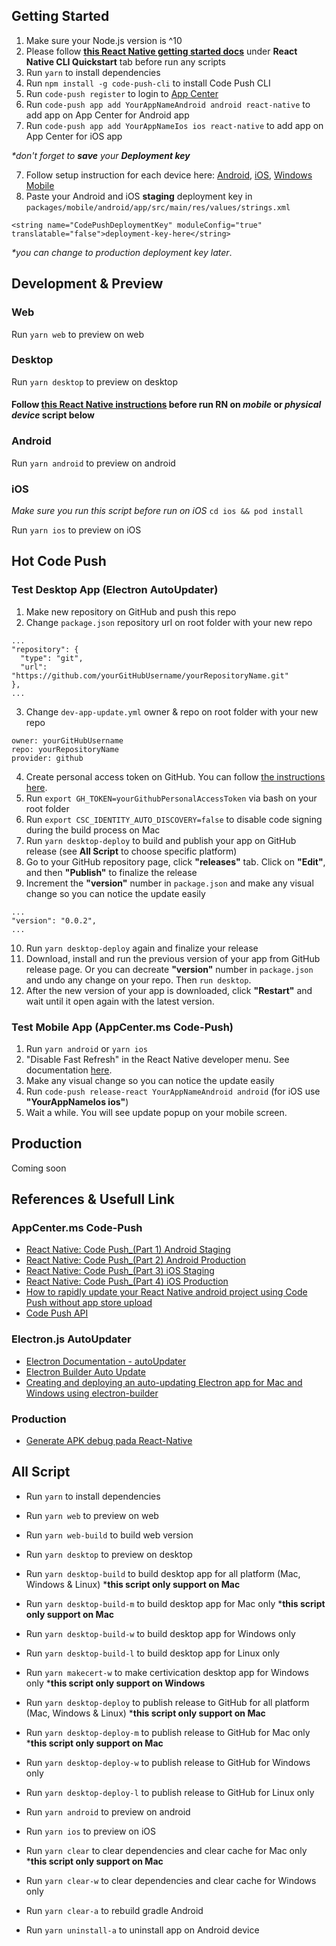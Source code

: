 ## Getting Started

1. Make sure your Node.js version is ^10
2. Please follow **[this React Native getting started docs](https://facebook.github.io/react-native/docs/getting-started)** under **React Native CLI Quickstart** tab before run any scripts
2. Run `yarn` to install dependencies
3. Run `npm install -g code-push-cli` to install Code Push CLI
4. Run `code-push register` to login to [App Center](https://appcenter.ms/)
5. Run `code-push app add YourAppNameAndroid android react-native` to add app on App Center for Android app
6. Run `code-push app add YourAppNameIos ios react-native` to add app on App Center for iOS app

 _*don't forget to **save** your **Deployment key**_

7. Follow setup instruction for each device here: [Android](https://github.com/microsoft/react-native-code-push/blob/master/docs/setup-android.md), [iOS](https://github.com/microsoft/react-native-code-push/blob/master/docs/setup-ios.md), [Windows Mobile](https://github.com/microsoft/react-native-code-push/blob/master/docs/setup-windows.md)
8. Paste your Android and iOS **staging** deployment key in `packages/mobile/android/app/src/main/res/values/strings.xml` 

```
<string name="CodePushDeploymentKey" moduleConfig="true" translatable="false">deployment-key-here</string>
```

_*you can change to production deployment key later_.


## Development & Preview

### Web

Run `yarn web` to preview on web

### Desktop

Run `yarn desktop` to preview on desktop

#### Follow [this React Native instructions](https://facebook.github.io/react-native/docs/running-on-device) before run RN on _mobile_ or _physical device_ script below

### Android

Run `yarn android` to preview on android

### iOS

_Make sure you run this script before run on iOS_ `cd ios && pod install`

Run `yarn ios` to preview on iOS


## Hot Code Push

### Test Desktop App (Electron AutoUpdater)

1. Make new repository on GitHub and push this repo
2. Change `package.json` repository url on root folder with your new repo

```
...
"repository": {
  "type": "git",
  "url": "https://github.com/yourGitHubUsername/yourRepositoryName.git"
},
...
```
3. Change `dev-app-update.yml` owner & repo on root folder with your new repo
```
owner: yourGitHubUsername
repo: yourRepositoryName
provider: github

```
4. Create personal access token on GitHub. You can follow [the instructions here](https://help.github.com/en/github/authenticating-to-github/creating-a-personal-access-token-for-the-command-line).
5. Run `export GH_TOKEN=yourGithubPersonalAccessToken` via bash on your root folder
6. Run `export CSC_IDENTITY_AUTO_DISCOVERY=false` to disable code signing during the build process on Mac
7. Run `yarn desktop-deploy` to build and publish your app on GitHub release (see **All Script** to choose specific platform)
8. Go to your GitHub repository page, click **"releases"** tab. Click on **"Edit"**, and then **"Publish"** to finalize the release
9. Increment the **"version"** number in `package.json` and make any visual change so you can notice the update easily
```
...
"version": "0.0.2",
...
```
10. Run `yarn desktop-deploy` again and finalize your release
11. Download, install and run the previous version of your app from GitHub release page. Or you can decreate **"version"** number in `package.json` and undo any change on your repo. Then `run desktop`.
12. After the new version of your app is downloaded, click **"Restart"** and wait until it open again with the latest version.

### Test Mobile App (AppCenter.ms Code-Push)

1. Run `yarn android` or `yarn ios`
2. "Disable Fast Refresh" in the React Native developer menu. See documentation [here](https://facebook.github.io/react-native/docs/debugging).
3. Make any visual change so you can notice the update easily
4. Run `code-push release-react YourAppNameAndroid android` (for iOS use **"YourAppNameIos ios"**)
5. Wait a while. You will see update popup on your mobile screen.

## Production

Coming soon

## References & Usefull Link

### AppCenter.ms Code-Push

- [React Native: Code Push_(Part 1) Android Staging](https://www.youtube.com/watch?v=tuQO0T5vtbc)
- [React Native: Code Push_(Part 2) Android Production](https://www.youtube.com/watch?v=oIL7Taoly84)
- [React Native: Code Push_(Part 3) iOS Staging](https://www.youtube.com/watch?v=HRB3purgRdU)
- [React Native: Code Push_(Part 4) iOS Production](https://www.youtube.com/watch?v=0QmLWH5otZc)
- [How to rapidly update your React Native android project using Code Push without app store upload](https://www.youtube.com/watch?v=Jo7AV5etOsA)
- [Code Push API](https://github.com/microsoft/react-native-code-push/blob/master/docs/api-js.md#codepush)

### Electron.js AutoUpdater

- [Electron Documentation - autoUpdater](https://electronjs.org/docs/api/auto-updater)
- [Electron Builder Auto Update](https://www.electron.build/auto-update)
- [Creating and deploying an auto-updating Electron app for Mac and Windows using electron-builder](https://medium.com/@johndyer24/creating-and-deploying-an-auto-updating-electron-app-for-mac-and-windows-using-electron-builder-6a3982c0cee6)

### Production

- [Generate APK debug pada React-Native](https://medium.com/@rey1024/generate-apk-debug-pada-react-native-75c4d538d6df)

## All Script

- Run `yarn` to install dependencies

- Run `yarn web` to preview on web
- Run `yarn web-build` to build web version

- Run `yarn desktop` to preview on desktop
- Run `yarn desktop-build` to build desktop app for all platform (Mac, Windows & Linux) ***this script only support on Mac**
- Run `yarn desktop-build-m` to build desktop app for Mac only ***this script only support on Mac**
- Run `yarn desktop-build-w` to build desktop app for Windows only
- Run `yarn desktop-build-l` to build desktop app for Linux only

- Run `yarn makecert-w` to make certivication desktop app for Windows only ***this script only support on Windows**

- Run `yarn desktop-deploy` to publish release to GitHub for all platform (Mac, Windows & Linux) ***this script only support on Mac**
- Run `yarn desktop-deploy-m` to publish release to GitHub for Mac only ***this script only support on Mac**
- Run `yarn desktop-deploy-w` to publish release to GitHub for Windows only
- Run `yarn desktop-deploy-l` to publish release to GitHub for Linux only

- Run `yarn android` to preview on android
- Run `yarn ios` to preview on iOS

- Run `yarn clear` to clear dependencies and clear cache for Mac only ***this script only support on Mac**
- Run `yarn clear-w` to clear dependencies and clear cache for Windows only
- Run `yarn clear-a` to rebuild gradle Android

- Run `yarn uninstall-a` to uninstall app on Android device
